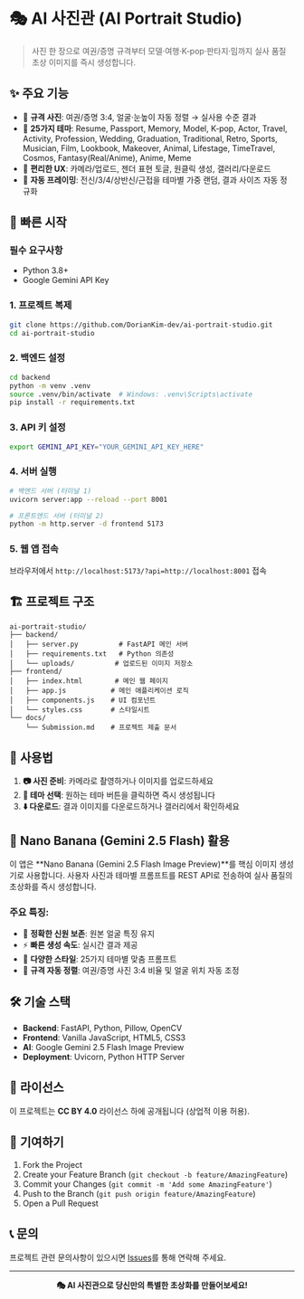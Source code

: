 # 🎭 AI 사진관 (AI Portrait Studio)

> 사진 한 장으로 여권/증명 규격부터 모델·여행·K‑pop·판타지·밈까지 실사 품질 초상 이미지를 즉시 생성합니다.

## ✨ 주요 기능

- 📸 **규격 사진**: 여권/증명 3:4, 얼굴·눈높이 자동 정렬 → 실사용 수준 결과
- 🎨 **25가지 테마**: Resume, Passport, Memory, Model, K‑pop, Actor, Travel, Activity, Profession, Wedding, Graduation, Traditional, Retro, Sports, Musician, Film, Lookbook, Makeover, Animal, Lifestage, TimeTravel, Cosmos, Fantasy(Real/Anime), Anime, Meme
- 📱 **편리한 UX**: 카메라/업로드, 젠더 표현 토글, 원클릭 생성, 갤러리/다운로드
- 🔧 **자동 프레이밍**: 전신/3/4/상반신/근접을 테마별 가중 랜덤, 결과 사이즈 자동 정규화

## 🚀 빠른 시작

### 필수 요구사항
- Python 3.8+
- Google Gemini API Key

### 1. 프로젝트 복제
```bash
git clone https://github.com/DorianKim-dev/ai-portrait-studio.git
cd ai-portrait-studio
```

### 2. 백엔드 설정
```bash
cd backend
python -m venv .venv
source .venv/bin/activate  # Windows: .venv\Scripts\activate
pip install -r requirements.txt
```

### 3. API 키 설정
```bash
export GEMINI_API_KEY="YOUR_GEMINI_API_KEY_HERE"
```

### 4. 서버 실행
```bash
# 백엔드 서버 (터미널 1)
uvicorn server:app --reload --port 8001

# 프론트엔드 서버 (터미널 2)
python -m http.server -d frontend 5173
```

### 5. 웹 앱 접속
브라우저에서 `http://localhost:5173/?api=http://localhost:8001` 접속

## 🏗️ 프로젝트 구조

```
ai-portrait-studio/
├── backend/
│   ├── server.py          # FastAPI 메인 서버
│   ├── requirements.txt   # Python 의존성
│   └── uploads/          # 업로드된 이미지 저장소
├── frontend/
│   ├── index.html        # 메인 웹 페이지
│   ├── app.js           # 메인 애플리케이션 로직
│   ├── components.js    # UI 컴포넌트
│   └── styles.css       # 스타일시트
└── docs/
    └── Submission.md    # 프로젝트 제출 문서
```

## 🎯 사용법

1. **📷 사진 준비**: 카메라로 촬영하거나 이미지를 업로드하세요
2. **🎨 테마 선택**: 원하는 테마 버튼을 클릭하면 즉시 생성됩니다
3. **⬇️ 다운로드**: 결과 이미지를 다운로드하거나 갤러리에서 확인하세요

## 🤖 Nano Banana (Gemini 2.5 Flash) 활용

이 앱은 **Nano Banana (Gemini 2.5 Flash Image Preview)**를 핵심 이미지 생성기로 사용합니다. 사용자 사진과 테마별 프롬프트를 REST API로 전송하여 실사 품질의 초상화를 즉시 생성합니다.

### 주요 특징:
- 🎯 **정확한 신원 보존**: 원본 얼굴 특징 유지
- ⚡ **빠른 생성 속도**: 실시간 결과 제공
- 🎨 **다양한 스타일**: 25가지 테마별 맞춤 프롬프트
- 📏 **규격 자동 정렬**: 여권/증명 사진 3:4 비율 및 얼굴 위치 자동 조정

## 🛠️ 기술 스택

- **Backend**: FastAPI, Python, Pillow, OpenCV
- **Frontend**: Vanilla JavaScript, HTML5, CSS3
- **AI**: Google Gemini 2.5 Flash Image Preview
- **Deployment**: Uvicorn, Python HTTP Server

## 📝 라이선스

이 프로젝트는 **CC BY 4.0** 라이선스 하에 공개됩니다 (상업적 이용 허용).

## 🤝 기여하기

1. Fork the Project
2. Create your Feature Branch (`git checkout -b feature/AmazingFeature`)
3. Commit your Changes (`git commit -m 'Add some AmazingFeature'`)
4. Push to the Branch (`git push origin feature/AmazingFeature`)
5. Open a Pull Request

## 📞 문의

프로젝트 관련 문의사항이 있으시면 [Issues](https://github.com/DorianKim-dev/ai-portrait-studio/issues)를 통해 연락해 주세요.

---

<div align="center">
  <strong>🎭 AI 사진관으로 당신만의 특별한 초상화를 만들어보세요! </strong>
</div>

